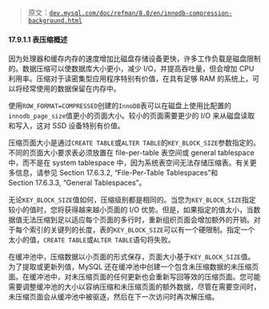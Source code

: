 > 原文：[`dev.mysql.com/doc/refman/8.0/en/innodb-compression-background.html`](https://dev.mysql.com/doc/refman/8.0/en/innodb-compression-background.html)

#### 17.9.1.1 表压缩概述

因为处理器和缓存内存的速度增加比磁盘存储设备更快，许多工作负载是磁盘限制的。数据压缩可以使数据库大小更小，减少 I/O，并提高吞吐量，但会增加 CPU 利用率。压缩对于读密集型应用程序特别有价值，在具有足够 RAM 的系统上，可以将经常使用的数据保留在内存中。

使用`ROW_FORMAT=COMPRESSED`创建的`InnoDB`表可以在磁盘上使用比配置的`innodb_page_size`值更小的页面大小。较小的页面需要更少的 I/O 来从磁盘读取和写入，这对 SSD 设备特别有价值。

压缩页面大小是通过`CREATE TABLE`或`ALTER TABLE`的`KEY_BLOCK_SIZE`参数指定的。不同的页面大小要求表必须放置在 file-per-table 表空间或 general tablespace 中，而不是在 system tablespace 中，因为系统表空间无法存储压缩表。有关更多信息，请参见 Section 17.6.3.2, “File-Per-Table Tablespaces”和 Section 17.6.3.3, “General Tablespaces”。

无论`KEY_BLOCK_SIZE`值如何，压缩级别都是相同的。当您为`KEY_BLOCK_SIZE`指定较小的值时，您将获得越来越小页面的 I/O 优势。但是，如果指定的值太小，当数据值无法压缩到足以适应每个页面的多行时，重新组织页面会增加额外的开销。对于每个索引的关键列的长度，表的`KEY_BLOCK_SIZE`可以有一个硬限制。指定一个太小的值，`CREATE TABLE`或`ALTER TABLE`语句将失败。

在缓冲池中，压缩数据以小页面的形式保存，页面大小基于`KEY_BLOCK_SIZE`值。为了提取或更新列值，MySQL 还在缓冲池中创建一个包含未压缩数据的未压缩页面。在缓冲池中，对未压缩页面的任何更新也会重新写回等效的压缩页面。您可能需要调整缓冲池的大小以容纳压缩和未压缩页面的额外数据，尽管在需要空间时，未压缩页面会从缓冲池中被驱逐，然后在下一次访问时再次解压缩。
